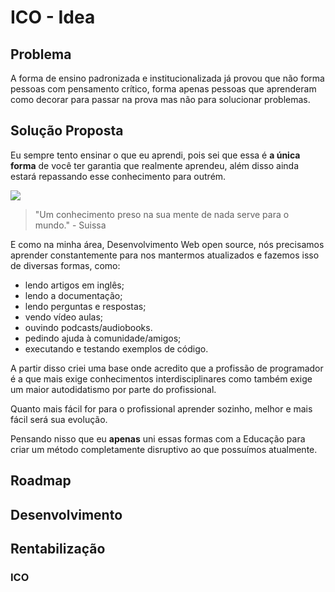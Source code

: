 # ICO - Idea


## Problema

A forma de ensino padronizada e institucionalizada já provou que não forma pessoas com pensamento crítico, forma apenas pessoas que aprenderam como decorar para passar na prova mas não para solucionar problemas.

## Solução Proposta

Eu sempre tento ensinar o que eu aprendi, pois sei que essa é **a única forma** de você ter garantia que realmente aprendeu, além disso ainda estará repassando esse conhecimento para outrém.


![](https://mude.nu/wp-content/uploads/2016/09/piramide-da-aprendizagem-aprender-671x376.png)


> "Um conhecimento preso na sua mente de nada serve para o mundo." - Suissa


E como na minha área, Desenvolvimento Web open source, nós precisamos aprender constantemente para nos mantermos atualizados e fazemos isso de diversas formas, como:

- lendo artigos em inglês;
- lendo a documentação;
- lendo perguntas e respostas;
- vendo vídeo aulas;
- ouvindo podcasts/audiobooks.
- pedindo ajuda à comunidade/amigos;
- executando e testando exemplos de código.

A partir disso criei uma base onde acredito que a profissão de programador é a que mais exige conhecimentos interdisciplinares como também exige um maior autodidatismo por parte do profissional.

Quanto mais fácil for para o profissional aprender sozinho, melhor e mais fácil será sua evolução.

Pensando nisso que eu **apenas** uni essas formas com a Educação para criar um método completamente disruptivo ao que possuímos atualmente.


## Roadmap


## Desenvolvimento


## Rentabilização

### ICO